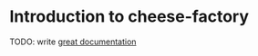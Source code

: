 # Introduction to cheese-factory

TODO: write [great documentation](http://jacobian.org/writing/great-documentation/what-to-write/)

